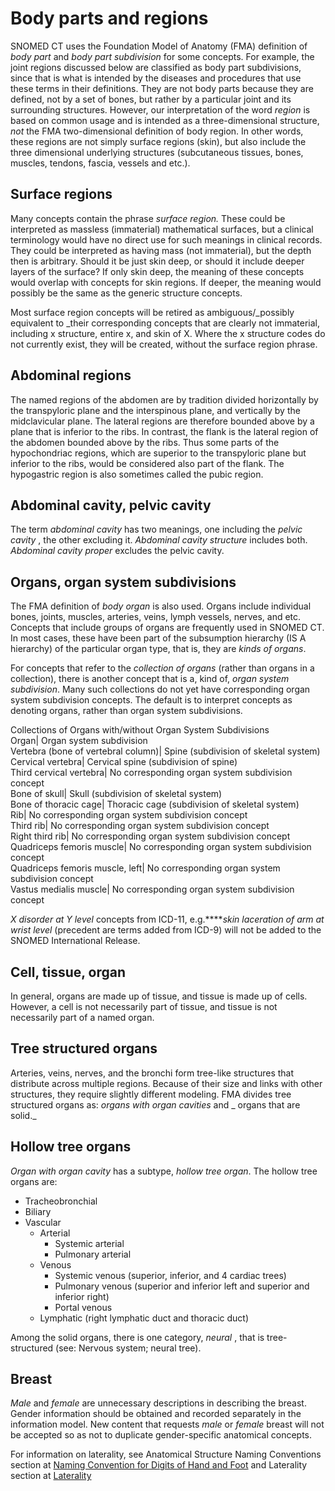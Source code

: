 # Body parts and regions

SNOMED CT uses the Foundation Model of Anatomy (FMA) definition of  _body part_ and  _body part subdivision_ for some concepts. For example, the joint regions discussed below are classified as body part subdivisions, since that is what is intended by the diseases and procedures that use these terms in their definitions. They are not body parts because they are defined, not by a set of bones, but rather by a particular joint and its surrounding structures. However, our interpretation of the word  _region_ is based on common usage and is intended as a three-dimensional structure,  _not_ the FMA two-dimensional definition of body region. In other words, these regions are not simply surface regions (skin), but also include the three dimensional underlying structures (subcutaneous tissues, bones, muscles, tendons, fascia, vessels and etc.).

## Surface regions

Many concepts contain the phrase  _surface region._ These could be interpreted as massless (immaterial) mathematical surfaces, but a clinical terminology would have no direct use for such meanings in clinical records. They could be interpreted as having mass (not immaterial), but the depth then is arbitrary. Should it be just skin deep, or should it include deeper layers of the surface? If only skin deep, the meaning of these concepts would overlap with concepts for skin regions. If deeper, the meaning would possibly be the same as the generic structure concepts.

Most surface region concepts will be retired as ambiguous/_possibly equivalent to _their corresponding concepts that are clearly not immaterial, including x structure, entire x, and skin of X. Where the x structure codes do not currently exist, they will be created, without the surface region phrase.

## Abdominal regions

The named regions of the abdomen are by tradition divided horizontally by the transpyloric plane and the interspinous plane, and vertically by the midclavicular plane. The lateral regions are therefore bounded above by a plane that is inferior to the ribs. In contrast, the flank is the lateral region of the abdomen bounded above by the ribs. Thus some parts of the hypochondriac regions, which are superior to the transpyloric plane but inferior to the ribs, would be considered also part of the flank. The hypogastric region is also sometimes called the pubic region.

## Abdominal cavity, pelvic cavity

The term  _abdominal cavity_ has two meanings, one including the  _pelvic cavity_ , the other excluding it.  _Abdominal cavity structure_ includes both.  _Abdominal cavity proper_ excludes the pelvic cavity.

## Organs, organ system subdivisions

The FMA definition of  _body organ_ is also used. Organs include individual bones, joints, muscles, arteries, veins, lymph vessels, nerves, and etc. Concepts that include groups of organs are frequently used in SNOMED CT. In most cases, these have been part of the subsumption hierarchy (IS A hierarchy) of the particular organ type, that is, they are  _kinds of organs_.

For concepts that refer to the  _collection of organs_ (rather than organs in a collection), there is another concept that is a, kind of,  _organ system subdivision_. Many such collections do not yet have corresponding organ system subdivision concepts. The default is to interpret concepts as denoting organs, rather than organ system subdivisions.

Collections of Organs with/without Organ System Subdivisions  
Organ| Organ system subdivision  
Vertebra (bone of vertebral column)| Spine (subdivision of skeletal system)  
Cervical vertebra| Cervical spine (subdivision of spine)  
Third cervical vertebra| No corresponding organ system subdivision concept  
Bone of skull| Skull (subdivision of skeletal system)  
Bone of thoracic cage| Thoracic cage (subdivision of skeletal system)  
Rib| No corresponding organ system subdivision concept  
Third rib| No corresponding organ system subdivision concept  
Right third rib| No corresponding organ system subdivision concept  
Quadriceps femoris muscle| No corresponding organ system subdivision concept  
Quadriceps femoris muscle, left| No corresponding organ system subdivision concept  
Vastus medialis muscle| No corresponding organ system subdivision concept  
  
 _X disorder at Y level_ concepts from ICD-11, e.g.****_skin laceration of arm at wrist level_ (precedent are terms added from ICD-9) will not be added to the SNOMED International Release.

## Cell, tissue, organ

In general, organs are made up of tissue, and tissue is made up of cells. However, a cell is not necessarily part of tissue, and tissue is not necessarily part of a named organ. 

## Tree structured organs

Arteries, veins, nerves, and the bronchi form tree-like structures that distribute across multiple regions. Because of their size and links with other structures, they require slightly different modeling. FMA divides tree structured organs as:  _organs with organ cavities_ and _ organs that are solid._

## Hollow tree organs

 _Organ with organ cavity_ has a subtype,  _hollow tree organ_. The hollow tree organs are:

  * Tracheobronchial
  * Biliary
  * Vascular
    * Arterial
      * Systemic arterial
      * Pulmonary arterial
    * Venous
      * Systemic venous (superior, inferior, and 4 cardiac trees)
      * Pulmonary venous (superior and inferior left and superior and inferior right)
      * Portal venous
    * Lymphatic (right lymphatic duct and thoracic duct)

Among the solid organs, there is one category,  _neural_ , that is tree-structured (see: Nervous system; neural tree).

## Breast

 _Male_ and _female_ are unnecessary descriptions in describing the breast. Gender information should be obtained and recorded separately in the information model.  New content that requests _male_ or _female_ breast will not be accepted so as not to duplicate gender-specific anatomical concepts.

For information on laterality, see Anatomical Structure Naming Conventions section at [Naming Convention for Digits of Hand and Foot](https://confluence.ihtsdotools.org/display/WIPEG/Naming+Convention+for+Digits+of+Hand+and+Foot?src=sidebar "Follow link") and Laterality section at [Laterality](https://confluence.ihtsdotools.org/display/WIPEG/Laterality?src=sidebar "Follow link")
